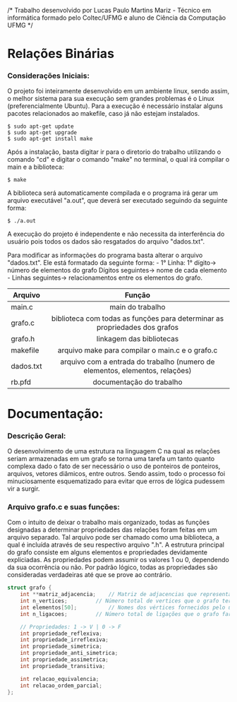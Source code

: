 /*
Trabalho desenvolvido por Lucas Paulo Martins Mariz - Técnico em informática formado pelo Coltec/UFMG e aluno de Ciência da Computação UFMG
*/
# Relações Binárias
### Considerações Iniciais: 
O projeto foi inteiramente desenvolvido em um ambiente linux, sendo assim, o melhor sistema para sua execução sem grandes problemas é o Linux (preferencialmente Ubuntu).
Para a execução é necessário instalar alguns pacotes relacionados ao makefile, caso já não estejam instalados.
	
	$ sudo apt-get update
	$ sudo apt-get upgrade
	$ sudo apt-get install make

Após a instalação, basta digitar ir para o diretorio do trabalho utilizando o comando "cd" e digitar o comando "make" no terminal, o qual irá compilar o main e a biblioteca:

	$ make

A biblioteca será automaticamente compilada e o programa irá gerar um arquivo executável "a.out", que deverá ser executado seguindo da seguinte forma:
	
	$ ./a.out

A execução do projeto é independente e não necessita da interferência do usuário pois todos os dados são resgatados do arquivo "dados.txt".

Para modificar as informações do programa basta alterar o arquivo "dados.txt". Ele está formatado da seguinte forma:
	- 1° Linha: 1° dígito-> número de elementos do grafo
				Dígitos seguintes-> nome de cada elemento
	- Linhas seguintes-> relacionamentos entre os elementos do grafo.



| Arquivo       | Função        								| 
| ------------- |:-----------------------------------------------------------------------------:|
| main.c        | main do trabalho                                                              |
| grafo.c       | biblioteca com todas as funções para determinar as propriedades dos grafos    |
| grafo.h       | linkagem das bibliotecas                                                      |
| makefile      | arquivo make para compilar o main.c e o grafo.c                               |
| dados.txt     | arquivo com a entrada do trabalho (numero de elementos, elementos, relações) 	|
| rb.pfd        | documentação do trabalho						        |

# Documentação: 
### Descrição Geral:
O desenvolvimento de uma estrutura na linguagem C na qual as relações seriam armazenadas em um grafo se torna uma tarefa um tanto quanto complexa dado o fato de ser necessário o uso de ponteiros de ponteiros, arquivos, vetores diâmicos, entre outros. Sendo assim, todo o processo foi minuciosamente esquematizado para evitar que erros de lógica pudessem vir a surgir.
### Arquivo grafo.c e suas funções:
Com o intuito de deixar o trabalho mais organizado, todas as funções designadas a determinar propriedades das relações foram feitas em um arquivo separado. Tal arquivo pode ser chamado como uma biblioteca, a qual é incluída através de seu respectivo arquivo ".h".
A estrutura principal do grafo consiste em alguns elementos e propriedades devidamente expliciadas. As propriedades podem assumir os valores 1 ou 0, dependendo da sua ocorrência ou não. Por padrão lógico, todas as propriedades são consideradas verdadeiras até que se prove ao contrário.
```c
struct grafo {
	int **matriz_adjacencia;	// Matriz de adjacencias que representa o grafo
	int n_vertices;			// Número total de vertices que o grafo terá
	int elementos[50];      	// Nomes dos vértices fornecidos pelo usuário
	int n_ligacoes;			// Número total de ligações que o grafo fará

    // Propriedades: 1 -> V | 0 -> F
    int propriedade_reflexiva;
    int propriedade_irreflexiva;
    int propriedade_simetrica;
    int propriedade_anti_simetrica;
    int propriedade_assimetrica;
    int propriedade_transitiva;

    int relacao_equivalencia;
    int relacao_ordem_parcial;
};
```
